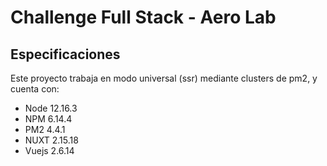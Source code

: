 # Challenge Full Stack - Aero Lab

## Especificaciones

Este proyecto trabaja en modo universal (ssr) mediante clusters de pm2, y cuenta con:

- Node 12.16.3
- NPM 6.14.4
- PM2 4.4.1
- NUXT 2.15.18
- Vuejs 2.6.14